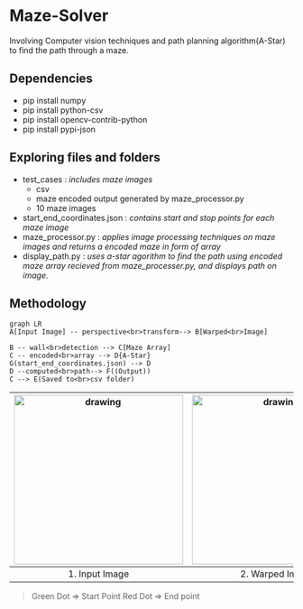 # Maze-Solver
Involving Computer vision techniques and path planning algorithm(A-Star) to find the path through a maze.

## Dependencies

 - pip install numpy
 - pip install python-csv
 - pip install opencv-contrib-python
 - pip install pypi-json
 
## Exploring files and folders
 - test_cases : *includes maze images*
	 - csv
	 - maze encoded output generated by maze_processor.py
	 - 10 maze images 
 - start_end_coordinates.json : *contains start and stop points for each maze image* 
 - maze_processor.py : *applies image processing techniques on maze images and returns a encoded maze in form of array*
 - display_path.py : *uses a-star agorithm to find the path using encoded maze array recieved from maze_processer.py, and displays path on image.*

## Methodology
```mermaid
graph LR
A[Input Image] -- perspective<br>transform--> B[Warped<br>Image]

B -- wall<br>detection --> C[Maze Array]
C -- encoded<br>array --> D{A-Star}
G(start_end_coordinates.json) --> D
D --computed<br>path--> F((Output))
C --> E(Saved to<br>csv folder)
```
|<img caption="Input image" src="https://user-images.githubusercontent.com/69575673/204813648-ec2010ff-5ecf-4b2d-9379-f67396e42c87.jpg" alt="drawing" width="300"/>| <img caption="Input image" src="https://user-images.githubusercontent.com/69575673/204815478-0c679391-4bc9-44b9-847c-1a8bca0cedfe.JPG" alt="drawing" width="300"/> | <img caption="Input image" src="https://user-images.githubusercontent.com/69575673/204816034-0d030d94-edab-4b34-8f31-27c1a1a9613c.JPG" alt="drawing" width="300"/> |
|:--:|:--:|:--:|
| 1. Input Image| 2. Warped Image| 3. Output Image|

> Green Dot ⇒ Start Point
> Red Dot ⇒ End point
